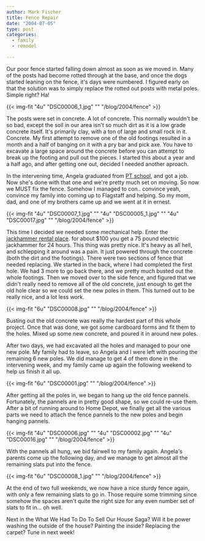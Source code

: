 ```yaml
---
author: Mark Fischer
title: Fence Repair
date: "2004-07-05"
type: post
categories:
  - family
  - remodel

---
```


Our poor fence started falling down almost as soon as we moved in. Many of the posts had become rotted through at the base, and once the dogs started leaning on the fence, it's days were numbered. I figured early on that the solution was to simply replace the rotted out posts with metal poles. Simple right? Ha!

<!--more-->

{{< img-fit
    "4u" "DSC00006_1.jpg" ""
    "/blog/2004/fence" >}}

The posts were set in concrete. A lot of concrete. This normally wouldn't be so bad, except the soil in our area isn't so much dirt as it is a low grade concrete itself. It's primarily clay, with a ton of large and small rock in it. Concrete. My first attempt to remove one of the old footings resulted in a month and a half of banging on it with a pry bar and pick axe. You have to excavate a large space around the concrete before you can attempt to break up the footing and pull out the pieces. I started this about a year and a half ago, and after getting one out, decided I needed another aproach.

In the intervening time, Angela graduated from <a href="http://www.nau.edu/hp/pt">PT school</a>, and got a job. Now she's done with that one and we're pretty much set on moving. So now we MUST fix the fence. Somehow I managed to con.. convince yeah, convince my family into coming up to Flagstaff and helping. So my mom, dad, and one of my brothers came up and we went at it in ernest.

{{< img-fit
    "4u" "DSC00007_1.jpg" ""
    "4u" "DSC00005_1.jpg" ""
    "4u" "DSC00017.jpg" ""
    "/blog/2004/fence" >}}

This time I decided we needed some mechanical help. Enter the <a href="http://www.totalgrandrental.com/">jackhammer rental place</a>. for about $100 you get a 75 pound electric jackhammer for 24 hours. This thing was pretty nice. It's heavy as all hell, and schlepping it around was a pain. It just powered through the concrete (both the dirt and the footings). There were two sections of fence that needed replacing. We started in the back, where I had completed the first hole. We had 3 more to go back there, and we pretty much busted out the whole footings. Then we moved over to the side fence, and figured that we didn't really need to remove all of the old concrete, just enough to get the old hole clear so we could set the new poles in them. This turned out to be really nice, and a lot less work.
    
{{< img-fit
    "6u" "DSC00008.jpg" ""
    "/blog/2004/fence" >}}

Busting out the old concrete was really the hardest part of this whole project. Once that was done, we got some cardboard forms and fit them to the holes. Mixed up some new concrete, and poured it in around new poles.

After two days, we had excavated all the holes and managed to pour one new pole. My family had to leave, so Angela and I were left with pouring the remaining 6 new poles. We did manage to get 4 of them done in the intervening week, and my family came up again the following weekend to help us finish it all up.
    
{{< img-fit
    "6u" "DSC00001.jpg" ""
    "/blog/2004/fence" >}}

After getting all the poles in, we began to hang up the old fence pannels. Fortunately, the pannels are in pretty good shape, so we could re-use them. After a bit of running around to Home Depot, we finally get all the various parts we need to attach the fence pannels to the new poles and begin hanging pannels.

{{< img-fit
    "4u" "DSC00006.jpg" ""
    "4u" "DSC00002.jpg" ""
    "4u" "DSC00016.jpg" ""
    "/blog/2004/fence" >}}

With the pannels all hung, we bid fairwell to my family again. Angela's parents come up the following day, and we manage to get almost all the remaining slats put into the fence.
    

{{< img-fit
    "6u" "DSC00008_1.jpg" ""
    "/blog/2004/fence" >}}

At the end of two full weekends, we now have a nice sturdy fence again, with only a few remaining slats to go in. Those require some trimming since somehow the spaces aren't quite the right size for any even number set of slats to fit in... oh well.

Next in the What We Had To Do To Sell Our House Saga? Will it be power washing the outside of the house? Painting the inside? Replacing the carpet? Tune in next week!
